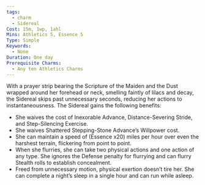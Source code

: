 ```yaml
---
tags:
  - charm
  - Sidereal
Cost: 15m, 1wp, 1ahl
Mins: Athletics 5, Essence 5
Type: Simple
Keywords:
  - None
Duration: One day
Prerequisite Charms:
  - Any ten Athletics Charms
---
```

With a prayer strip bearing the Scripture of the Maiden and the Dust wrapped around her forehead or neck, smelling faintly of lilacs and decay, the Sidereal skips past unnecessary seconds, reducing her actions to instantaneousness. The Sidereal gains the following benefits: 
-  She waives the cost of Inexorable Advance, Distance-Severing Stride, and Step-Silencing Exercise. 
-  She waives Shattered Stepping-Stone Advance’s Willpower cost. 
-  She can maintain a speed of (Essence x20) miles per hour over even the harshest terrain, flickering from point to point. 
-  When she flurries, she can take two physical actions and one action of any type. She ignores the Defense penalty for flurrying and can flurry Stealth rolls to establish concealment. 
-  Freed from unnecessary motion, physical exertion doesn’t tire her. She can complete a night’s sleep in a single hour and can run while asleep. 